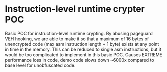 # Instruction-level runtime crypter POC
Basic POC for instruction-level runtime crypting. By abusing pageguard VEH hooking, we are able to make it so that a maximum of 16 bytes of unencrypted code (max asm instruction length + 1 byte) exists at any point in time in the memory. This can be reduced to single asm instructions, but it would be too complicated to implement in this basic POC. Causes EXTREME performance loss in code, demo code slows down ~6000x compared to base level for unobfuscated code.
